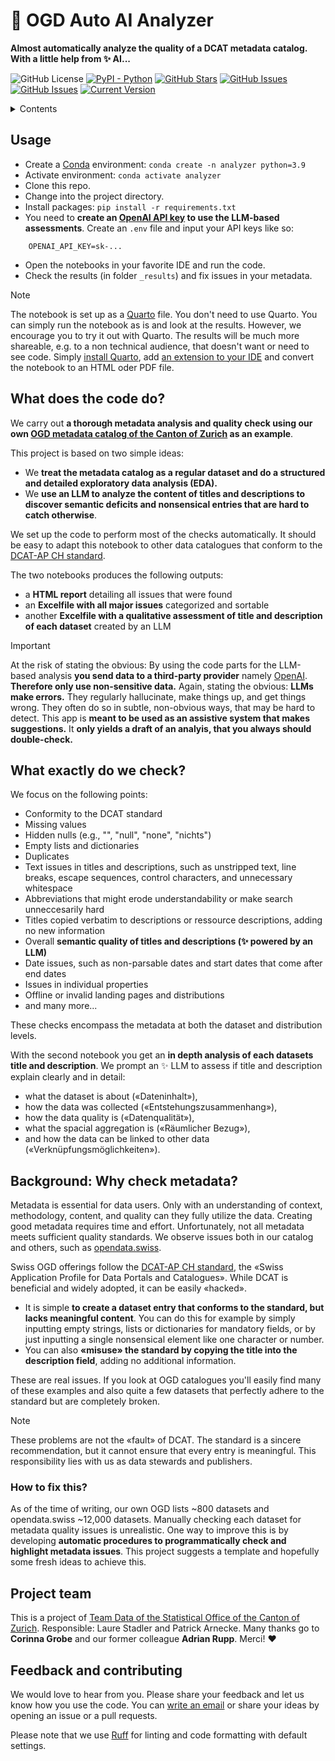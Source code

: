 # 🦄 OGD Auto AI Analyzer
**Almost automatically analyze the quality of a DCAT metadata catalog. With a little help from ✨ AI...**

![GitHub License](https://img.shields.io/github/license/machinelearningzh/ogd_ai-analyzer)
[![PyPI - Python](https://img.shields.io/badge/python-v3.9+-blue.svg)](https://github.com/machinelearningZH/ogd_ai-analyzer)
[![GitHub Stars](https://img.shields.io/github/stars/machinelearningZH/ogd_ai-analyzer.svg)](https://github.com/machinelearningZH/ogd_ai-analyzer/stargazers)
[![GitHub Issues](https://img.shields.io/github/issues/machinelearningZH/ogd_ai-analyzer.svg)](https://github.com/machinelearningZH/ogd_ai-analyzer/issues)
[![GitHub Issues](https://img.shields.io/github/issues-pr/machinelearningZH/ogd_ai-analyzer.svg)](https://img.shields.io/github/issues-pr/machinelearningZH/ogd_ai-analyzer) 
[![Current Version](https://img.shields.io/badge/version-0.1-green.svg)](https://github.com/machinelearningZH/ogd_ai-analyzer)

<details>
<summary>Contents</summary>

- [Usage](#usage)
- [What does the code do?](#what-does-the-code-do)
- [What exactly do we check?](#what-exactly-do-we-check)
- [Why check metadata?](#background-why-check-metadata)
    - [How to fix this?](#how-to-fix-this)
- [Project team](#project-team)
- [Feedback and contributing](#feedback-and-contributing)

</details>

## Usage
- Create a [Conda](https://conda.io/projects/conda/en/latest/index.html) environment: `conda create -n analyzer python=3.9`
- Activate environment: `conda activate analyzer`
- Clone this repo.
- Change into the project directory.
- Install packages: `pip install -r requirements.txt`
- You need to **create an [OpenAI API key](https://platform.openai.com) to use the LLM-based assessments**. Create an `.env` file and input your API keys like so:
```
    OPENAI_API_KEY=sk-...
```
- Open the notebooks in your favorite IDE and run the code.
- Check the results (in folder `_results`) and fix issues in your metadata.

> [!Note]
> The notebook is set up as a [Quarto](https://quarto.org/) file. You don't need to use Quarto. You can simply run the notebook as is and look at the results. However, we encourage you to try it out with Quarto. The results will be much more shareable, e.g. to a non technical audience, that doesn't want or need to see code. Simply [install Quarto](https://quarto.org/docs/get-started/), add [an extension to your IDE](https://quarto.org/docs/tools/vscode.html) and convert the notebook to an HTML oder PDF file.

## What does the code do?
We carry out **a thorough metadata analysis and quality check using our own [OGD metadata catalog of the Canton of Zurich](https://www.zh.ch/de/politik-staat/statistik-daten/datenkatalog.html#/) as an example**.

This project is based on two simple ideas:

- We **treat the metadata catalog as a regular dataset and do a structured and detailed exploratory data analysis (EDA).** 
- We **use an LLM to analyze the content of titles and descriptions to discover semantic deficits and nonsensical entries that are hard to catch otherwise**.

We set up the code to perform most of the checks automatically. It should be easy to adapt this notebook to other data catalogues that conform to the [DCAT-AP CH standard](https://www.dcat-ap.ch/).

The two notebooks produces the following outputs:

- a **HTML report** detailing all issues that were found
- an **Excelfile with all major issues** categorized and sortable
- another **Excelfile with a qualitative assessment of title and description of each dataset** created by an LLM

> [!Important]
> At the risk of stating the obvious: By using the code parts for the LLM-based analysis **you send data to a third-party provider** namely [OpenAI](https://platform.openai.com/docs/overview). **Therefore only use non-sensitive data.** Again, stating the obvious: **LLMs make errors.** They regularly hallucinate, make things up, and get things wrong. They often do so in subtle, non-obvious ways, that may be hard to detect. This app is **meant to be used as an assistive system that makes suggestions.** It **only yields a draft of an analyis, that you always should double-check.** 

## What exactly do we check?
We focus on the following points:

- Conformity to the DCAT standard
- Missing values
- Hidden nulls (e.g., "", "null", "none", "nichts")
- Empty lists and dictionaries
- Duplicates
- Text issues in titles and descriptions, such as unstripped text, line breaks, escape sequences, control characters, and unnecessary whitespace
- Abbreviations that might erode understandability or make search unneccesarily hard
- Titles copied verbatim to descriptions or ressource descriptions, adding no new information
- Overall **semantic quality of titles and descriptions (✨ powered by an LLM)**
- Date issues, such as non-parsable dates and start dates that come after end dates
- Issues in individual properties
- Offline or invalid landing pages and distributions
- and many more...

These checks encompass the metadata at both the dataset and distribution levels.

With the second notebook you get an **in depth analysis of each datasets title and description**. We prompt an ✨ LLM to assess if title and description explain clearly and in detail:

- what the dataset is about («Dateninhalt»), 
- how the data was collected («Entstehungszusammenhang»), 
- how the data quality is («Datenqualität»), 
- what the spacial aggregation is («Räumlicher Bezug»), 
- and how the data can be linked to other data («Verknüpfungsmöglichkeiten»). 

## Background: Why check metadata?
Metadata is essential for data users. Only with an understanding of context, methodology, content, and quality can they fully utilize the data. Creating good metadata requires time and effort. Unfortunately, not all metadata meets sufficient quality standards. We observe issues both in our catalog and others, such as [opendata.swiss](https://opendata.swiss/de).

Swiss OGD offerings follow the [DCAT-AP CH standard](https://www.dcat-ap.ch/), the «Swiss Application Profile for Data Portals and Catalogues». While DCAT is beneficial and widely adopted, it can be easily «hacked».

- It is simple **to create a dataset entry that conforms to the standard, but lacks meaningful content**. You can do this for example by simply inputting empty strings, lists or dictionaries for mandatory fields, or by just inputting a single nonsensical element like one character or number. 
- You can also **«misuse» the standard by copying the title into the description field**, adding no additional information. 

These are real issues. If you look at OGD catalogues you'll easily find many of these examples and also quite a few datasets that perfectly adhere to the standard but are completely broken.

> [!Note]
> These problems are not the «fault» of DCAT. The standard is a sincere recommendation, but it cannot ensure that every entry is meaningful. This responsibility lies with us as data stewards and publishers.

### How to fix this?
As of the time of writing, our own OGD lists ~800 datasets and opendata.swiss ~12,000 datasets. Manually checking each dataset for metadata quality issues is unrealistic. One way to improve this is by developing **automatic procedures to programmatically check and highlight metadata issues**. This project suggests a template and hopefully some fresh ideas to achieve this.

## Project team
This is a project of [Team Data of the Statistical Office of the Canton of Zurich](https://www.zh.ch/de/direktion-der-justiz-und-des-innern/statistisches-amt/data.html). Responsible: Laure Stadler and Patrick Arnecke. Many thanks go to **Corinna Grobe** and our former colleague **Adrian Rupp**. Merci! ❤️

## Feedback and contributing
We would love to hear from you. Please share your feedback and let us know how you use the code. You can [write an email](mailto:datashop@statistik.zh.ch) or share your ideas by opening an issue or a pull requests.

Please note that we use [Ruff](https://docs.astral.sh/ruff/) for linting and code formatting with default settings.
